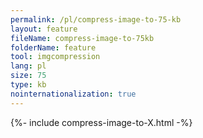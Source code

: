 ```yaml
---
permalink: /pl/compress-image-to-75-kb
layout: feature
fileName: compress-image-to-75kb
folderName: feature
tool: imgcompression
lang: pl
size: 75
type: kb
nointernationalization: true
---
```

{%- include compress-image-to-X.html -%}       
